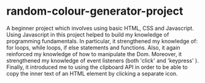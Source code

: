# random-colour-generator-project
A beginner project which involves using basic HTML, CSS and Javascript. Using Javascript in this  project helped to build my knowledge of programming fundamentals. In particular, it strengthened my knowledge of: for loops, while loops, if else statements and functions. Also, it again reinforced my knowledge of how to manipulate the Dom. Moreover, it strengthened my knowledge of event listeners (both 'click' and 'keypress' ). Finally, it introduced me to using the clipboard API in order to be able to copy the inner text of an HTML element by clicking a separate icon.
